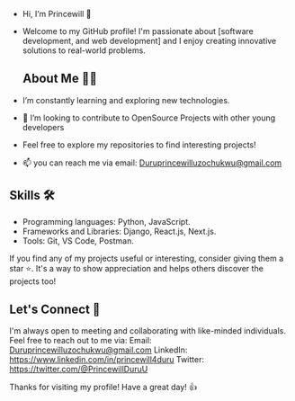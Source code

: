 - Hi, I’m Princewill 👋
- Welcome to my GitHub profile! I'm passionate about [software development, and web development] and I enjoy creating innovative solutions to real-world problems.
  
  ## About Me 🧑‍💻
- I’m constantly learning and exploring new technologies.
- 💞️ I’m looking to contribute to OpenSource Projects with other young developers
- Feel free to explore my repositories to find interesting projects!
- 📫 you can reach me via email: Duruprincewilluzochukwu@gmail.com
  
## Skills 🛠️
- Programming languages: Python, JavaScript.
- Frameworks and Libraries: Django, React.js, Next.js.
- Tools: Git, VS Code, Postman.

If you find any of my projects useful or interesting, consider giving them a star ⭐️. It's a way to show appreciation and helps others discover the projects too!

## Let's Connect 🤝
I'm always open to meeting and collaborating with like-minded individuals. Feel free to reach out to me via:
Email: Duruprincewilluzochukwu@gmail.com
LinkedIn: https://www.linkedin.com/in/princewill4duru
Twitter: https://twitter.com/@PrincewillDuruU

Thanks for visiting my profile! Have a great day! 👍
<!---
Duruwilly/Duruwilly is a ✨ special ✨ repository because its `README.md` (this file) appears on your GitHub profile.
You can click the Preview link to take a look at your changes.
--->
